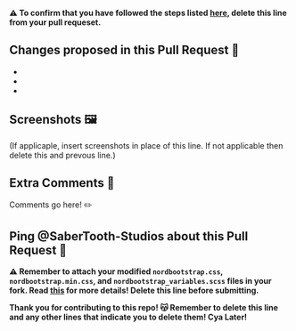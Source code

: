 **⚠️ To confirm that you have followed the steps listed [here](https://github.com/SaberTooth-Studios/NordTheme-Bootstrap/blob/main/CONTRIBUTING.md), delete this line from your pull requeset.**

## Changes proposed in this Pull Request 🔧

-
-
-

## Screenshots 🖼️

(If applicaple, insert screenshots in place of this line. If not applicable then delete this and prevous line.)

## Extra Comments 📝

Comments go here! ✏️

## Ping @SaberTooth-Studios about this Pull Request 🔔

**⚠️ Remember to attach your modified `nordbootstrap.css`, `nordbootstrap.min.css`, and `nordbootstrap_variables.scss` files in your fork. Read [this](https://github.com/SaberTooth-Studios/NordTheme-Bootstrap/blob/main/CONTRIBUTING.md) for more details! Delete this line before submitting.**

**Thank you for contributing to this repo! 😽 Remember to delete this line and any other lines that indicate you to delete them! Cya Later!**
